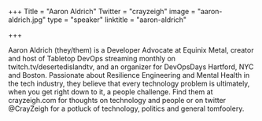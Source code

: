 +++
Title = "Aaron Aldrich"
Twitter = "crayzeigh"
image = "aaron-aldrich.jpg"
type = "speaker"
linktitle = "aaron-aldrich"

+++

Aaron Aldrich (they/them) is a Developer Advocate at Equinix Metal, creator and host of Tabletop DevOps streaming monthly on twitch.tv/desertedislandtv, and an organizer for DevOpsDays Hartford, NYC and Boston. Passionate about Resilience Engineering and Mental Health in the tech industry, they believe that every technology problem is ultimately, when you get right down to it, a people challenge. Find them at crayzeigh.com for thoughts on technology and people or on twitter @CrayZeigh for a potluck of technology, politics and general tomfoolery.
